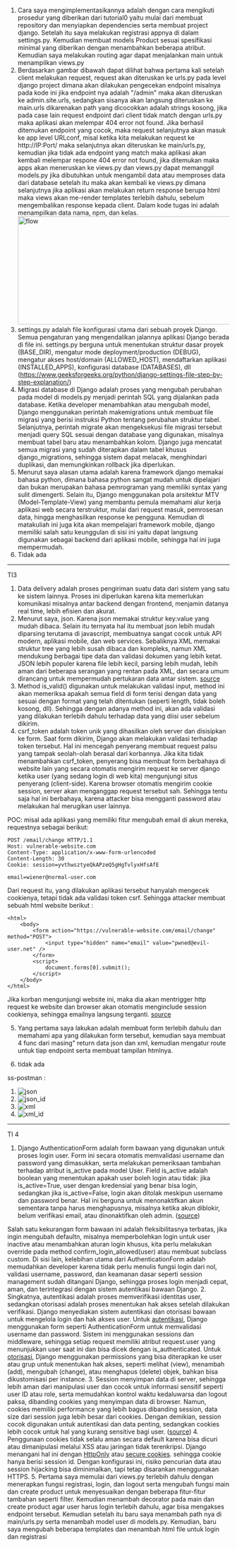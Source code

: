 1. Cara saya mengimplementasikannya adalah dengan cara mengikuti prosedur yang diberikan dari tutorial0 yaitu mulai dari membuat repository dan menyiapkan dependencies serta membuat project django. Setelah itu saya melakukan registrasi appnya di dalam settings.py. Kemudian membuat models Product sesuai spesifikasi minimal yang diberikan dengan menambahkan beberapa atribut. Kemudian saya melakukan routing agar dapat menjalankan main untuk menampilkan views.py
2. Berdasarkan gambar dibawah dapat dilihat bahwa pertama kali setelah client melakukan request, request akan diteruskan ke urls.py pada level django project dimana akan dilakukan pengecekan endpoint misalnya pada kode ini jika endpoint nya adalah "/admin" maka akan diteruskan ke admin.site.urls, sedangkan sisanya akan langsung diteruskan ke main.urls dikarenakan path yang dicocokkan adalah strings kosong, jika pada case lain request endpoint dari client tidak match dengan urls.py maka aplikasi akan melempar 404 error not found. Jika berhasil ditemukan endpoint yang cocok, maka request selanjutnya akan masuk ke app level URLconf, misal ketika kita melakukan request ke http://IP:Port/ maka selanjutnya akan diteruskan ke main/urls.py, kemudian jika tidak ada endpoint yang match maka aplikasi akan kembali melempar respone 404 error not found, jika ditemukan maka apps akan meneruskan ke views.py dan views.py dapat memanggil models.py jika dibutuhkan untuk mengambil data atau memproses data dari database setelah itu maka akan kembali ke views.py dimana selanjutnya jika aplikasi akan melakukan return response berupa html maka views akan me-render templates terlebih dahulu, sebelum mengembalikan response kepada client. Dalam kode tugas ini adalah menampilkan data nama, npm, dan kelas. <img width="1221" height="245" alt="flow" src="assets/flow.png" />
3. settings.py adalah file konfigurasi utama dari sebuah proyek Django. Semua pengaturan yang mengendalikan jalannya aplikasi Django berada di file ini. settings.py berguna untuk menentukan struktur dasar proyek (BASE_DIR), mengatur mode deployment/production (DEBUG), mengatur akses host/domain (ALLOWED_HOST), mendaftarkan aplikasi (INSTALLED_APPS), konfigurasi database (DATABASES), dll (https://www.geeksforgeeks.org/python/django-settings-file-step-by-step-explanation/)
4. Migrasi database di Django adalah proses yang mengubah perubahan pada model di models.py menjadi perintah SQL yang dijalankan pada database. Ketika developer menambahkan atau mengubah model, Django menggunakan perintah makemigrations untuk membuat file migrasi yang berisi instruksi Python tentang perubahan struktur tabel. Selanjutnya, perintah migrate akan mengeksekusi file migrasi tersebut menjadi query SQL sesuai dengan database yang digunakan, misalnya membuat tabel baru atau menambahkan kolom. Django juga mencatat semua migrasi yang sudah diterapkan dalam tabel khusus django_migrations, sehingga sistem dapat melacak, menghindari duplikasi, dan memungkinkan rollback jika diperlukan.
5. Menurut saya alasan utama adalah karena framework django memakai bahasa python, dimana bahasa python sangat mudah untuk dipelajari dan bukan merupakan bahasa pemrograman yang memiliki syntax yang sulit dimengerti. Selain itu, Django menggunakan pola arsitektur MTV (Model-Template-View) yang membantu pemula memahami alur kerja aplikasi web secara terstruktur, mulai dari request masuk, pemrosesan data, hingga menghasilkan response ke pengguna. Kemudian di matakuliah ini juga kita akan mempelajari framework mobile, django memiliki salah satu keunggulan di sisi ini yaitu dapat langsung digunakan sebagai backend dari aplikasi mobile, sehingga hal ini juga mempermudah.
6. Tidak ada
---
TI3
1. Data delivery adalah proses pengiriman suatu data dari sistem yang satu ke sistem lainnya. Proses ini diperlukan karena kita memerlukan komunikasi misalnya antar backend dengan frontend, menjamin datanya real time, lebih efisien dan akurat.
2. Menurut saya, json. Karena json memakai struktur key:value yang mudah dibaca. Selain itu ternyata hal itu membuat json lebih mudah diparsing terutama di javascript, membuatnya sangat cocok untuk API modern, aplikasi mobile, dan web services. Sebaliknya XML memakai struktur tree yang lebih susah dibaca dan kompleks, namun XML mendukung berbagai tipe data dan validasi dokumen yang lebih ketat. JSON lebih populer karena file lebih kecil, parsing lebih mudah, lebih aman dari beberapa serangan yang rentan pada XML, dan secara umum dirancang untuk mempermudah pertukaran data antar sistem. [source](https://aws.amazon.com/compare/the-difference-between-json-xml/) 
3. Method is_valid() digunakan untuk melakukan validasi input, method ini akan memeriksa apakah semua field di form terisi dengan data yang sesuai dengan format yang telah ditentukan (seperti length, tidak boleh kosong, dll). Sehingga dengan adanya method ini, akan ada validasi yang dilakukan terlebih dahulu terhadap data yang diisi user sebelum dikirim.
4. csrf_token adalah token unik yang dihasilkan oleh server dan disisipkan ke form. Saat form dikirim, Django akan melakukan validasi terhadap token tersebut. Hal ini mencegah penyerang membuat request palsu yang tampak seolah-olah berasal dari korbannya. Jika kita tidak menambahkan csrf_token, penyerang bisa membuat form berbahaya di website lain yang secara otomatis mengirim request ke server django ketika user (yang sedang login di web kita) mengunjungi situs penyerang (client-side). Karena browser otomatis mengirim cookie session, server akan menganggap request tersebut sah. Sehingga tentu saja hal ini berbahaya, karena attacker bisa mengganti password atau melakukan hal merugikan user lainnya.

POC:
misal ada aplikasi yang memiliki fitur mengubah email di akun mereka, requestnya sebagai berikut:
```
POST /email/change HTTP/1.1
Host: vulnerable-website.com
Content-Type: application/x-www-form-urlencoded
Content-Length: 30
Cookie: session=yvthwsztyeQkAPzeQ5gHgTvlyxHfsAfE

email=wiener@normal-user.com
```
Dari request itu, yang dilakukan aplikasi tersebut hanyalah mengecek cookienya, tetapi tidak ada validasi token csrf. Sehingga attacker membuat sebuah html website berikut : 
```
<html>
    <body>
        <form action="https://vulnerable-website.com/email/change" method="POST">
            <input type="hidden" name="email" value="pwned@evil-user.net" />
        </form>
        <script>
            document.forms[0].submit();
        </script>
    </body>
</html> 
```

Jika korban mengunjungi website ini, maka dia akan mentrigger http request ke website dan browser akan otomatis menginclude session cookienya, sehingga emailnya langsung terganti. [source](https://portswigger.net/web-security/csrf)

5. Yang pertama saya lakukan adalah membuat form terlebih dahulu dan memahami apa yang dilakukan form tersebut, kemudian saya membuat 4 func dari masing" return data json dan xml, kemudian mengatur route untuk tiap endpoint serta membuat tampilan htmlnya.

6. tidak ada

ss-postman : 
1. ![json](assets/json.jpg)
2. ![json_id](assets/json_id.jpg)
3. ![xml](assets/xml.jpg)
4. ![xml_id](assets/xml_id.jpg)
---
TI 4
1. Django AuthenticationForm adalah form bawaan yang digunakan untuk proses login user. Form ini secara otomatis memvalidasi username dan password yang dimasukkan, serta melakukan pemeriksaan tambahan terhadap atribut is_active pada model User. Field is_active adalah boolean yang menentukan apakah user boleh login atau tidak: jika is_active=True, user dengan kredensial yang benar bisa login, sedangkan jika is_active=False, login akan ditolak meskipun username dan password benar. Hal ini berguna untuk menonaktifkan akun sementara tanpa harus menghapusnya, misalnya ketika akun diblokir, belum verifikasi email, atau dinonaktifkan oleh admin.  ([source](https://docs.djangoproject.com/en/5.2/topics/auth/default/#django.contrib.auth.views.LoginView.authentication_form))

Salah satu kekurangan form bawaan ini adalah fleksibilitasnya terbatas, jika ingin mengubah defaultn, misalnya memperbolehkan login untuk user inactive atau menambahkan aturan login khusus, kita perlu melakukan override pada method confirm_login_allowed(user) atau membuat subclass custom. Di sisi lain, kelebihan utama dari AuthenticationForm adalah memudahkan developer karena tidak perlu menulis fungsi login dari nol, validasi username, password, dan keamanan dasar seperti session management sudah ditangani Django, sehingga proses login menjadi cepat, aman, dan terintegrasi dengan sistem autentikasi bawaan Django.
2. Singkatnya, autentikasi adalah proses memverifikasi identitas user, sedangkan otorisasi adalah proses menentukan hak akses setelah dilakukan verifikasi. Django menyediakan sistem autentikasi dan otorisasi bawaan untuk mengelola login dan hak akses user. Untuk [autentikasi](https://docs.djangoproject.com/en/5.2/topics/auth/default/#authentication-in-web-requests), Django menggunakan form seperti AuthenticationForm untuk memvalidasi username dan password. Sistem ini menggunakan sessions dan middleware, sehingga setiap request memiliki atribut request.user yang menunjukkan user saat ini dan bisa dicek dengan is_authenticated. Untuk [otorisasi](https://docs.djangoproject.com/en/5.2/topics/auth/default/#permissions-and-authorization), Django menggunakan permissions yang bisa diterapkan ke user atau grup untuk menentukan hak akses, seperti melihat (view), menambah (add), mengubah (change), atau menghapus (delete) objek, bahkan bisa dikustomisasi per instance. 
3. Session menyimpan data di server, sehingga lebih aman dari manipulasi user dan cocok untuk informasi sensitif seperti user ID atau role, serta memudahkan kontrol waktu kedaluwarsa dan logout paksa, dibanding cookies yang menyimpan data di browser. Namun, cookies memiliki performance yang lebih bagus dibanding session, data size dari session juga lebih besar dari cookies. Dengan demikian, session cocok digunakan untuk autentikasi dan data penting, sedangkan cookies lebih cocok untuk hal yang kurang sensitive bagi user. ([source](https://www.geeksforgeeks.org/javascript/difference-between-session-and-cookies/))
4. Penggunaan cookies tidak selalu aman secara default karena bisa dicuri atau dimanipulasi melalui XSS atau jaringan tidak terenkripsi. Django menangani hal ini dengan [HttpOnly](https://docs.djangoproject.com/en/5.2/releases/1.4/#session-cookies-now-have-the-httponly-flag-by-default) atau [secure cookies](https://docs.djangoproject.com/en/5.2/topics/security/). sehingga cookie hanya berisi session id. Dengan konfigurasi ini, risiko pencurian data atau session hijacking bisa diminimalkan, tapi tetap disarankan menggunakan HTTPS.
5. Pertama saya memulai dari views.py terlebih dahulu dengan menerapkan fungsi registrasi, login, dan logout serta mengubah fungsi main dan create product untuk menyesuaikan dengan beberapa fitur-fitur tambahan seperti filter. Kemudian menambah decorator pada main dan create product agar user harus login terlebih dahulu, agar bisa mengakses endpoint tersebut. Kemudian setelah itu baru saya menambah path nya di main/urls.py serta menambah model user di models.py. Kemudian, baru saya mengubah beberapa templates dan menambah html file untuk login dan registrasi